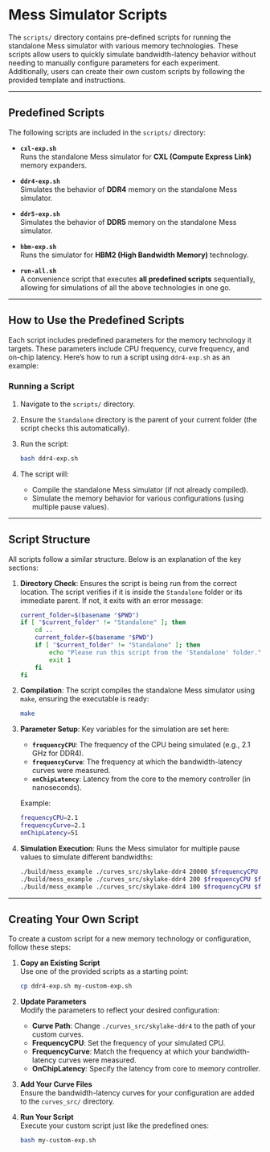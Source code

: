 # Mess Simulator Scripts

The `scripts/` directory contains pre-defined scripts for running the standalone Mess simulator with various memory technologies. These scripts allow users to quickly simulate bandwidth-latency behavior without needing to manually configure parameters for each experiment. Additionally, users can create their own custom scripts by following the provided template and instructions.

---

## Predefined Scripts

The following scripts are included in the `scripts/` directory:

- **`cxl-exp.sh`**  
  Runs the standalone Mess simulator for **CXL (Compute Express Link)** memory expanders.

- **`ddr4-exp.sh`**  
  Simulates the behavior of **DDR4** memory on the standalone Mess simulator.

- **`ddr5-exp.sh`**  
  Simulates the behavior of **DDR5** memory on the standalone Mess simulator.

- **`hbm-exp.sh`**  
  Runs the simulator for **HBM2 (High Bandwidth Memory)** technology.

- **`run-all.sh`**  
  A convenience script that executes **all predefined scripts** sequentially, allowing for simulations of all the above technologies in one go.

---

## How to Use the Predefined Scripts

Each script includes predefined parameters for the memory technology it targets. These parameters include CPU frequency, curve frequency, and on-chip latency. Here’s how to run a script using `ddr4-exp.sh` as an example:

### Running a Script

1. Navigate to the `scripts/` directory.
2. Ensure the `Standalone` directory is the parent of your current folder (the script checks this automatically).
3. Run the script:
   ```bash
   bash ddr4-exp.sh
   ```

4. The script will:
   - Compile the standalone Mess simulator (if not already compiled).
   - Simulate the memory behavior for various configurations (using multiple pause values).

---

## Script Structure

All scripts follow a similar structure. Below is an explanation of the key sections:

1. **Directory Check**: Ensures the script is being run from the correct location. The script verifies if it is inside the `Standalone` folder or its immediate parent. If not, it exits with an error message:

   ```bash
   current_folder=$(basename "$PWD")
   if [ "$current_folder" != "Standalone" ]; then
       cd ..
       current_folder=$(basename "$PWD")
       if [ "$current_folder" != "Standalone" ]; then
           echo "Please run this script from the 'Standalone' folder."
           exit 1
       fi
   fi
   ```

2. **Compilation**: The script compiles the standalone Mess simulator using `make`, ensuring the executable is ready:

   ```bash
   make
   ```

3. **Parameter Setup**: Key variables for the simulation are set here:
   - **`frequencyCPU`**: The frequency of the CPU being simulated (e.g., 2.1 GHz for DDR4).
   - **`frequencyCurve`**: The frequency at which the bandwidth-latency curves were measured.
   - **`onChipLatency`**: Latency from the core to the memory controller (in nanoseconds).

   Example:
   ```bash
   frequencyCPU=2.1
   frequencyCurve=2.1
   onChipLatency=51
   ```

4. **Simulation Execution**: Runs the Mess simulator for multiple pause values to simulate different bandwidths:

   ```bash
   ./build/mess_example ./curves_src/skylake-ddr4 20000 $frequencyCPU $frequencyCurve $onChipLatency
   ./build/mess_example ./curves_src/skylake-ddr4 200 $frequencyCPU $frequencyCurve $onChipLatency
   ./build/mess_example ./curves_src/skylake-ddr4 100 $frequencyCPU $frequencyCurve $onChipLatency
   ```
---

## Creating Your Own Script

To create a custom script for a new memory technology or configuration, follow these steps:

1. **Copy an Existing Script**  
   Use one of the provided scripts as a starting point:
   ```bash
   cp ddr4-exp.sh my-custom-exp.sh
   ```

2. **Update Parameters**  
   Modify the parameters to reflect your desired configuration:
   - **Curve Path**: Change `./curves_src/skylake-ddr4` to the path of your custom curves.
   - **FrequencyCPU**: Set the frequency of your simulated CPU.
   - **FrequencyCurve**: Match the frequency at which your bandwidth-latency curves were measured.
   - **OnChipLatency**: Specify the latency from core to memory controller.

3. **Add Your Curve Files**  
   Ensure the bandwidth-latency curves for your configuration are added to the `curves_src/` directory.

4. **Run Your Script**  
   Execute your custom script just like the predefined ones:
   ```bash
   bash my-custom-exp.sh
   ```